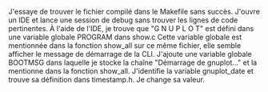 J'essaye de trouver le fichier compilé dans le Makefile sans succès.
J'ouvre un IDE et lance une session de debug sans trouver les lignes de code pertinentes.
À l'aide de l'IDE, je trouve que "G N U P L O T" est défini dans une variable globale PROGRAM dans show.c
Cette variable globale est mentionnée dans la fonction show_all sur ce même fichier, elle semble afficher le message de démarrage de la CLI.
J'ajoute une variable globale BOOTMSG dans laquelle je stocke la chaîne "Démarrage de gnuplot..." et la mentionne dans la fonction show_all.
J'identifie la variable gnuplot_date et trouve sa définition dans timestamp.h. Je change sa valeur.

<!--stackedit_data:
eyJoaXN0b3J5IjpbLTE2NTM4NTM1NDQsMTA0ODI4MjczMSwtMj
A4ODc0NjYxMl19
-->
